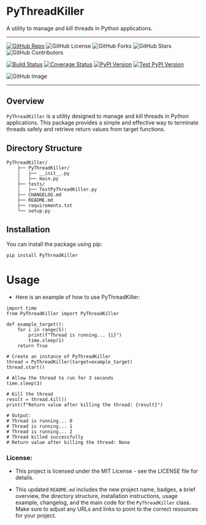 # PyThreadKiller
A utility to manage and kill threads in Python applications.
* ***
[![GitHub Repo](https://img.shields.io/badge/GitHub-Repository-181717?style=for-the-badge&logo=github)](https://github.com/kumarmuthu)
![GitHub License](https://img.shields.io/github/license/kumarmuthu/kumarmuthu?style=for-the-badge)
![GitHub Forks](https://img.shields.io/github/forks/kumarmuthu/kumarmuthu?style=for-the-badge)
![GitHub Stars](https://img.shields.io/github/stars/kumarmuthu/kumarmuthu?style=for-the-badge)
![GitHub Contributors](https://img.shields.io/github/contributors/kumarmuthu/kumarmuthu?style=for-the-badge)


[![Build Status](https://travis-ci.org/kumarmuthu/PyThreadKiller.svg?branch=master)](https://travis-ci.org/kumarmuthu/PyThreadKiller)
[![Coverage Status](https://coveralls.io/repos/github/kumarmuthu/PrivateLogic/tree/main/PythonLogic/PyThreadKiller/badge.svg?branch=master)](https://coveralls.io/github/kumarmuthu/PrivateLogic/tree/main/PythonLogic/PyThreadKiller?branch=master)
[![PyPI Version](https://img.shields.io/pypi/v/PyThreadKiller?label=PyPI%20Version&color=brightgreen)](https://pypi.org/project/PyThreadKiller/)
[![Test PyPI Version](https://img.shields.io/badge/dynamic/json?color=blue&label=Test%20PyPI&query=info.version&url=https://test.pypi.org/pypi/PyThreadKiller/json&cacheSeconds=0)](https://test.pypi.org/project/PyThreadKiller/)


![GitHub Image](https://avatars.githubusercontent.com/u/53684606?v=4&s=40)

* **

## Overview

`PyThreadKiller` is a utility designed to manage and kill threads in Python applications. This package provides a simple and effective way to terminate threads safely and retrieve return values from target functions.

## Directory Structure
```
PyThreadKiller/
    ├── PyThreadKiller/
    │   ├── __init__.py
    │   ├── main.py
    ├── tests/
    │   ├── TestPyThreadKiller.py
    ├── CHANGELOG.md
    ├── README.md
    ├── requirements.txt
    └── setup.py
```

## Installation

You can install the package using pip:

```sh
pip install PyThreadKiller
```

# Usage
* Here is an example of how to use PyThreadKiller:
```
import time
from PyThreadKiller import PyThreadKiller

def example_target():
    for i in range(5):
        print(f"Thread is running... {i}")
        time.sleep(1)
    return True

# Create an instance of PyThreadKiller
thread = PyThreadKiller(target=example_target)
thread.start()

# Allow the thread to run for 3 seconds
time.sleep(3)

# Kill the thread
result = thread.kill()
print(f"Return value after killing the thread: {result}")

# Output:
# Thread is running... 0
# Thread is running... 1
# Thread is running... 2
# Thread killed successfully
# Return value after killing the thread: None
```

### License:
* This project is licensed under the MIT License - see the LICENSE file for details.

* This updated `README.md` includes the new project name, badges, a brief overview, the directory structure, installation instructions, usage example, changelog, and the main code for the `PyThreadKiller` class. Make sure to adjust any URLs and links to point to the correct resources for your project.

